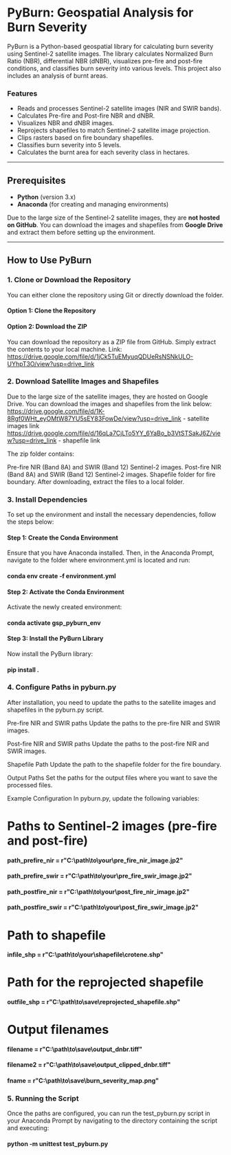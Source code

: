 # PyBurn: Geospatial Analysis for Burn Severity

PyBurn is a Python-based geospatial library for calculating burn severity using Sentinel-2 satellite images. The library calculates Normalized Burn Ratio (NBR), differential NBR (dNBR), visualizes pre-fire and post-fire conditions, and classifies burn severity into various levels. This project also includes an analysis of burnt areas.

### Features
- Reads and processes Sentinel-2 satellite images (NIR and SWIR bands).
- Calculates Pre-fire and Post-fire NBR and dNBR.
- Visualizes NBR and dNBR images.
- Reprojects shapefiles to match Sentinel-2 satellite image projection.
- Clips rasters based on fire boundary shapefiles.
- Classifies burn severity into 5 levels.
- Calculates the burnt area for each severity class in hectares.

---

## Prerequisites

- **Python** (version 3.x)
- **Anaconda** (for creating and managing environments)

Due to the large size of the Sentinel-2 satellite images, they are **not hosted on GitHub**. You can download the images and shapefiles from **Google Drive** and extract them before setting up the environment.

---

## How to Use PyBurn

### 1. Clone or Download the Repository

You can either clone the repository using Git or directly download the folder.

#### Option 1: Clone the Repository
#### Option 2: Download the ZIP
You can download the repository as a ZIP file from GitHub. Simply extract the contents to your local machine.
Link: https://drive.google.com/file/d/1jCk5TuEMyuqQDUeRsNSNkULO-UYhpT3O/view?usp=drive_link

### 2. Download Satellite Images and Shapefiles
Due to the large size of the satellite images, they are hosted on Google Drive. You can download the images and shapefiles from the link below:
https://drive.google.com/file/d/1K-8Rgf0WHt_eyOMtW87YU5sEY83FowDe/view?usp=drive_link - satellite images link
https://drive.google.com/file/d/16qLa7CjLTo5YY_6YaBo_b3VtSTSakJ6Z/view?usp=drive_link - shapefile link

The zip folder contains:

Pre-fire NIR (Band 8A) and SWIR (Band 12) Sentinel-2 images.
Post-fire NIR (Band 8A) and SWIR (Band 12) Sentinel-2 images.
Shapefile folder for fire boundary.
After downloading, extract the files to a local folder.

### 3. Install Dependencies
To set up the environment and install the necessary dependencies, follow the steps below:

#### Step 1: Create the Conda Environment
Ensure that you have Anaconda installed. Then, in the Anaconda Prompt, navigate to the folder where environment.yml is located and run:
#### conda env create -f environment.yml

#### Step 2: Activate the Conda Environment
Activate the newly created environment:
#### conda activate gsp_pyburn_env

#### Step 3: Install the PyBurn Library
Now install the PyBurn library:
#### pip install .

### 4. Configure Paths in pyburn.py
After installation, you need to update the paths to the satellite images and shapefiles in the pyburn.py script.

Pre-fire NIR and SWIR paths
Update the paths to the pre-fire NIR and SWIR images.

Post-fire NIR and SWIR paths
Update the paths to the post-fire NIR and SWIR images.

Shapefile Path
Update the path to the shapefile folder for the fire boundary.

Output Paths
Set the paths for the output files where you want to save the processed files.

Example Configuration
In pyburn.py, update the following variables:

# Paths to Sentinel-2 images (pre-fire and post-fire)

#### path_prefire_nir = r"C:\path\to\your\pre_fire_nir_image.jp2"

#### path_prefire_swir = r"C:\path\to\your\pre_fire_swir_image.jp2"

#### path_postfire_nir = r"C:\path\to\your\post_fire_nir_image.jp2"

#### path_postfire_swir = r"C:\path\to\your\post_fire_swir_image.jp2"

# Path to shapefile

#### infile_shp = r"C:\path\to\your\shapefile\crotene.shp"

# Path for the reprojected shapefile

#### outfile_shp = r"C:\path\to\save\reprojected_shapefile.shp"

# Output filenames

#### filename = r"C:\path\to\save\output_dnbr.tiff"

#### filename2 = r"C:\path\to\save\output_clipped_dnbr.tiff"

#### fname = r"C:\path\to\save\burn_severity_map.png"

### 5. Running the Script
Once the paths are configured, you can run the test_pyburn.py script in your Anaconda Prompt by navigating to the directory containing the script and executing:
#### python -m unittest test_pyburn.py
